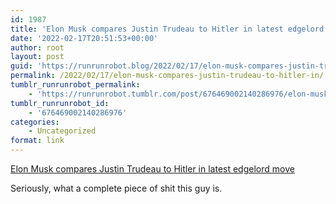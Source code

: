 ```yaml
---
id: 1987
title: 'Elon Musk compares Justin Trudeau to Hitler in latest edgelord move'
date: '2022-02-17T20:51:53+00:00'
author: root
layout: post
guid: 'https://runrunrobot.blog/2022/02/17/elon-musk-compares-justin-trudeau-to-hitler-in/'
permalink: /2022/02/17/elon-musk-compares-justin-trudeau-to-hitler-in/
tumblr_runrunrobot_permalink:
    - 'https://runrunrobot.tumblr.com/post/676469002140286976/elon-musk-compares-justin-trudeau-to-hitler-in'
tumblr_runrunrobot_id:
    - '676469002140286976'
categories:
    - Uncategorized
format: link
---
```


[Elon Musk compares Justin Trudeau to Hitler in latest edgelord move](https://mobilesyrup.com/2022/02/17/elon-musk-compares-justin-trudeau-to-hitler-in-latest-edgelord-move/)

<div class="link_description">Seriously, what a complete piece of shit this guy is.

</div>